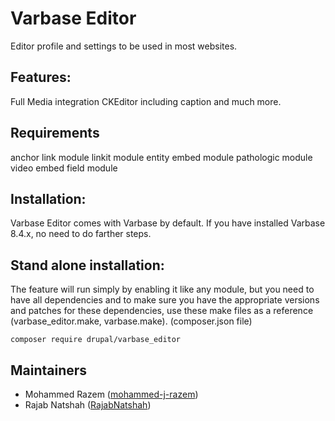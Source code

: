 # Varbase Editor

Editor profile and settings to be used in most websites.

## Features:

Full Media integration CKEditor including caption and much more.

## Requirements
  anchor link module
  linkit module
  entity embed module
  pathologic module
  video embed field module

## Installation:

Varbase Editor comes with Varbase by default.
If you have installed Varbase 8.4.x, no need to do farther steps.

## Stand alone installation:

The feature will run simply by enabling it like any module, but you need to
have all dependencies and to make sure you have the appropriate versions and
patches for these dependencies, use these make files as a reference
(varbase_editor.make, varbase.make).
(composer.json file)

```
composer require drupal/varbase_editor
```

## Maintainers

- Mohammed Razem ([mohammed-j-razem](https://www.drupal.org/u/mohammed-j-razem))
- Rajab Natshah ([RajabNatshah](https://www.drupal.org/u/rajabnatshah))
